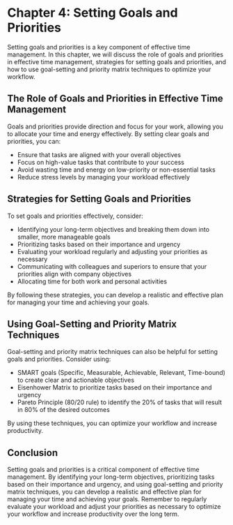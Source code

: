 Chapter 4: Setting Goals and Priorities
=======================================

Setting goals and priorities is a key component of effective time management. In this chapter, we will discuss the role of goals and priorities in effective time management, strategies for setting goals and priorities, and how to use goal-setting and priority matrix techniques to optimize your workflow.

The Role of Goals and Priorities in Effective Time Management
-------------------------------------------------------------

Goals and priorities provide direction and focus for your work, allowing you to allocate your time and energy effectively. By setting clear goals and priorities, you can:

* Ensure that tasks are aligned with your overall objectives
* Focus on high-value tasks that contribute to your success
* Avoid wasting time and energy on low-priority or non-essential tasks
* Reduce stress levels by managing your workload effectively

Strategies for Setting Goals and Priorities
-------------------------------------------

To set goals and priorities effectively, consider:

* Identifying your long-term objectives and breaking them down into smaller, more manageable goals
* Prioritizing tasks based on their importance and urgency
* Evaluating your workload regularly and adjusting your priorities as necessary
* Communicating with colleagues and superiors to ensure that your priorities align with company objectives
* Allocating time for both work and personal activities

By following these strategies, you can develop a realistic and effective plan for managing your time and achieving your goals.

Using Goal-Setting and Priority Matrix Techniques
-------------------------------------------------

Goal-setting and priority matrix techniques can also be helpful for setting goals and priorities. Consider using:

* SMART goals (Specific, Measurable, Achievable, Relevant, Time-bound) to create clear and actionable objectives
* Eisenhower Matrix to prioritize tasks based on their importance and urgency
* Pareto Principle (80/20 rule) to identify the 20% of tasks that will result in 80% of the desired outcomes

By using these techniques, you can optimize your workflow and increase productivity.

Conclusion
----------

Setting goals and priorities is a critical component of effective time management. By identifying your long-term objectives, prioritizing tasks based on their importance and urgency, and using goal-setting and priority matrix techniques, you can develop a realistic and effective plan for managing your time and achieving your goals. Remember to regularly evaluate your workload and adjust your priorities as necessary to optimize your workflow and increase productivity over the long term.
